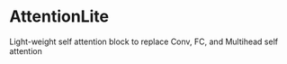 # AttentionLite
Light-weight self attention block to replace Conv, FC, and Multihead self attention
